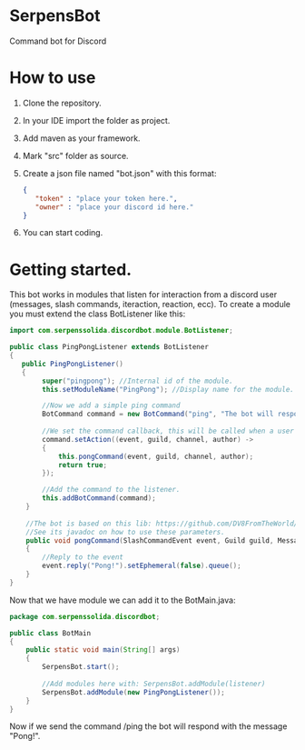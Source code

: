 # SerpensBot
Command bot for Discord

# How to use
1) Clone the repository.
2) In your IDE import the folder as project.
3) Add maven as your framework.
4) Mark "src" folder as source.
6) Create a json file named "bot.json" with this format:

    ```json
    {
       "token" : "place your token here.", 
       "owner" : "place your discord id here."
    }
    ```
    
7) You can start coding.

# Getting started.

This bot works in modules that listen for interaction from a discord user (messages, slash commands, iteraction, reaction, ecc).
To create a module you must extend the class BotListener like this:

```java
import com.serpenssolida.discordbot.module.BotListener;

public class PingPongListener extends BotListener
{ 
   public PingPongListener()
   {
        super("pingpong"); //Internal id of the module.
        this.setModuleName("PingPong"); //Display name for the module.

        //Now we add a simple ping command
        BotCommand command = new BotCommand("ping", "The bot will respond to this command with pong.");
        
        //We set the command callback, this will be called when a user send the command /ping.
        command.setAction((event, guild, channel, author) ->
        {
            this.pongCommand(event, guild, channel, author);
            return true;
        });

        //Add the command to the listener.
        this.addBotCommand(command);
    }
    
    //The bot is based on this lib: https://github.com/DV8FromTheWorld/JDA
    //See its javadoc on how to use these parameters. 
    public void pongCommand(SlashCommandEvent event, Guild guild, MessageChannel channel, User author)
    {
        //Reply to the event
        event.reply("Pong!").setEphemeral(false).queue();
    }
}
```

Now that we have module we can add it to the BotMain.java:

```java
package com.serpenssolida.discordbot;

public class BotMain
{
	public static void main(String[] args)
	{
		SerpensBot.start();
		
		//Add modules here with: SerpensBot.addModule(listener)
		SerpensBot.addModule(new PingPongListener());
	}
}
```

Now if we send the command /ping the bot will respond with the message "Pong!".

